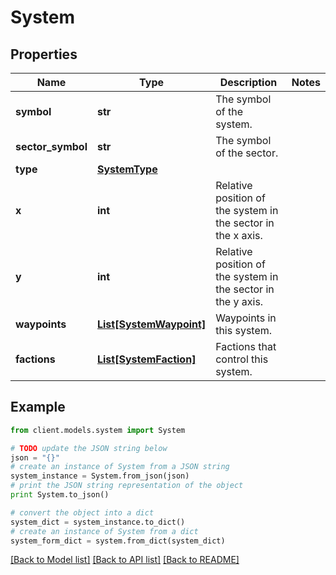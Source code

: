 # System


## Properties

Name | Type | Description | Notes
------------ | ------------- | ------------- | -------------
**symbol** | **str** | The symbol of the system. | 
**sector_symbol** | **str** | The symbol of the sector. | 
**type** | [**SystemType**](SystemType.md) |  | 
**x** | **int** | Relative position of the system in the sector in the x axis. | 
**y** | **int** | Relative position of the system in the sector in the y axis. | 
**waypoints** | [**List[SystemWaypoint]**](SystemWaypoint.md) | Waypoints in this system. | 
**factions** | [**List[SystemFaction]**](SystemFaction.md) | Factions that control this system. | 

## Example

```python
from client.models.system import System

# TODO update the JSON string below
json = "{}"
# create an instance of System from a JSON string
system_instance = System.from_json(json)
# print the JSON string representation of the object
print System.to_json()

# convert the object into a dict
system_dict = system_instance.to_dict()
# create an instance of System from a dict
system_form_dict = system.from_dict(system_dict)
```
[[Back to Model list]](../README.md#documentation-for-models) [[Back to API list]](../README.md#documentation-for-api-endpoints) [[Back to README]](../README.md)


